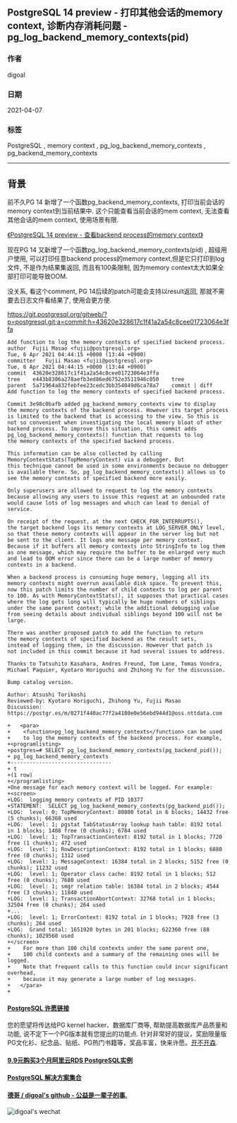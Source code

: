## PostgreSQL 14 preview - 打印其他会话的memory context, 诊断内存消耗问题 - pg_log_backend_memory_contexts(pid)      
              
### 作者              
digoal              
              
### 日期              
2021-04-07               
              
### 标签              
PostgreSQL , memory context , pg_log_backend_memory_contexts , pg_backend_memory_contexts                    
              
----              
              
## 背景          
前不久PG 14 新增了一个函数pg_backend_memory_contexts, 打印当前会话的memory context到当前结果中. 这个只能查看当前会话的mem context, 无法查看其他会话的mem context, 使用场景有限.  
  
[《PostgreSQL 14 preview - 查看backend process的memory context》](../202011/20201110_01.md)    
  
现在PG 14 又新增了一个函数pg_log_backend_memory_contexts(pid)  , 超级用户使用, 可以打印任意backend process的memory context,但是它只打印到log 文件, 不是作为结果集返回, 而且有100条限制, 因为memory context太大如果全部打印可能导致OOM.   
  
没关系, 看这个comment, PG 14后续的patch可能会支持以result返回, 那就不需要去日志文件看结果了, 使用会更方便.   
  
https://git.postgresql.org/gitweb/?p=postgresql.git;a=commit;h=43620e328617c1f41a2a54c8cee01723064e3ffa  
  
```  
Add function to log the memory contexts of specified backend process.  
author	Fujii Masao <fujii@postgresql.org>	  
Tue, 6 Apr 2021 04:44:15 +0000 (13:44 +0900)  
committer	Fujii Masao <fujii@postgresql.org>	  
Tue, 6 Apr 2021 04:44:15 +0000 (13:44 +0900)  
commit	43620e328617c1f41a2a54c8cee01723064e3ffa  
tree	e443b8306a278aefb3ed86ed6752e3511946c050	tree  
parent	5a71964a832febfee23cedc3bb354049d6ca78a7	commit | diff  
Add function to log the memory contexts of specified backend process.  
  
Commit 3e98c0bafb added pg_backend_memory_contexts view to display  
the memory contexts of the backend process. However its target process  
is limited to the backend that is accessing to the view. So this is  
not so convenient when investigating the local memory bloat of other  
backend process. To improve this situation, this commit adds  
pg_log_backend_memory_contexts() function that requests to log  
the memory contexts of the specified backend process.  
  
This information can be also collected by calling  
MemoryContextStats(TopMemoryContext) via a debugger. But  
this technique cannot be used in some environments because no debugger  
is available there. So, pg_log_backend_memory_contexts() allows us to  
see the memory contexts of specified backend more easily.  
  
Only superusers are allowed to request to log the memory contexts  
because allowing any users to issue this request at an unbounded rate  
would cause lots of log messages and which can lead to denial of service.  
  
On receipt of the request, at the next CHECK_FOR_INTERRUPTS(),  
the target backend logs its memory contexts at LOG_SERVER_ONLY level,  
so that these memory contexts will appear in the server log but not  
be sent to the client. It logs one message per memory context.  
Because if it buffers all memory contexts into StringInfo to log them  
as one message, which may require the buffer to be enlarged very much  
and lead to OOM error since there can be a large number of memory  
contexts in a backend.  
  
When a backend process is consuming huge memory, logging all its  
memory contexts might overrun available disk space. To prevent this,  
now this patch limits the number of child contexts to log per parent  
to 100. As with MemoryContextStats(), it supposes that practical cases  
where the log gets long will typically be huge numbers of siblings  
under the same parent context; while the additional debugging value  
from seeing details about individual siblings beyond 100 will not be large.  
  
There was another proposed patch to add the function to return  
the memory contexts of specified backend as the result sets,  
instead of logging them, in the discussion. However that patch is  
not included in this commit because it had several issues to address.  
  
Thanks to Tatsuhito Kasahara, Andres Freund, Tom Lane, Tomas Vondra,  
Michael Paquier, Kyotaro Horiguchi and Zhihong Yu for the discussion.  
  
Bump catalog version.  
  
Author: Atsushi Torikoshi  
Reviewed-by: Kyotaro Horiguchi, Zhihong Yu, Fujii Masao  
Discussion: https://postgr.es/m/0271f440ac77f2a4180e0e56ebd944d1@oss.nttdata.com  
```  
  
```  
+   <para>  
+    <function>pg_log_backend_memory_contexts</function> can be used  
+    to log the memory contexts of the backend process. For example,  
+<programlisting>  
+postgres=# SELECT pg_log_backend_memory_contexts(pg_backend_pid());  
+ pg_log_backend_memory_contexts   
+--------------------------------  
+ t  
+(1 row)  
+</programlisting>  
+One message for each memory context will be logged. For example:  
+<screen>  
+LOG:  logging memory contexts of PID 10377  
+STATEMENT:  SELECT pg_log_backend_memory_contexts(pg_backend_pid());  
+LOG:  level: 0; TopMemoryContext: 80800 total in 6 blocks; 14432 free (5 chunks); 66368 used  
+LOG:  level: 1; pgstat TabStatusArray lookup hash table: 8192 total in 1 blocks; 1408 free (0 chunks); 6784 used  
+LOG:  level: 1; TopTransactionContext: 8192 total in 1 blocks; 7720 free (1 chunks); 472 used  
+LOG:  level: 1; RowDescriptionContext: 8192 total in 1 blocks; 6880 free (0 chunks); 1312 used  
+LOG:  level: 1; MessageContext: 16384 total in 2 blocks; 5152 free (0 chunks); 11232 used  
+LOG:  level: 1; Operator class cache: 8192 total in 1 blocks; 512 free (0 chunks); 7680 used  
+LOG:  level: 1; smgr relation table: 16384 total in 2 blocks; 4544 free (3 chunks); 11840 used  
+LOG:  level: 1; TransactionAbortContext: 32768 total in 1 blocks; 32504 free (0 chunks); 264 used  
+...  
+LOG:  level: 1; ErrorContext: 8192 total in 1 blocks; 7928 free (3 chunks); 264 used  
+LOG:  Grand total: 1651920 bytes in 201 blocks; 622360 free (88 chunks); 1029560 used  
+</screen>  
+    For more than 100 child contexts under the same parent one,  
+    100 child contexts and a summary of the remaining ones will be logged.  
+    Note that frequent calls to this function could incur significant overhead,  
+    because it may generate a large number of log messages.  
+   </para>  
+  
```  
  
  
      
  
#### [PostgreSQL 许愿链接](https://github.com/digoal/blog/issues/76 "269ac3d1c492e938c0191101c7238216")
您的愿望将传达给PG kernel hacker、数据库厂商等, 帮助提高数据库产品质量和功能, 说不定下一个PG版本就有您提出的功能点. 针对非常好的提议，奖励限量版PG文化衫、纪念品、贴纸、PG热门书籍等，奖品丰富，快来许愿。[开不开森](https://github.com/digoal/blog/issues/76 "269ac3d1c492e938c0191101c7238216").  
  
  
#### [9.9元购买3个月阿里云RDS PostgreSQL实例](https://www.aliyun.com/database/postgresqlactivity "57258f76c37864c6e6d23383d05714ea")
  
  
#### [PostgreSQL 解决方案集合](https://yq.aliyun.com/topic/118 "40cff096e9ed7122c512b35d8561d9c8")
  
  
#### [德哥 / digoal's github - 公益是一辈子的事.](https://github.com/digoal/blog/blob/master/README.md "22709685feb7cab07d30f30387f0a9ae")
  
  
![digoal's wechat](../pic/digoal_weixin.jpg "f7ad92eeba24523fd47a6e1a0e691b59")
  
